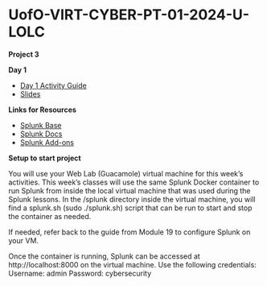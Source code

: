 # UofO-VIRT-CYBER-PT-01-2024-U-LOLC


**__Project 3__**

**Day 1**

- [Day 1 Activity Guide](https://docs.google.com/document/d/1WBQ9jpDE-TOsHpXd97iBAkfCDStKAAjtIAr6Y7oyp_4/edit)
- [Slides](https://docs.google.com/presentation/d/16mzffkiXlarZolOymcsPNRL4k1ZH-LtJwgZQtR5l2zE/edit#slide=id.g2bbf477c9db_1_2435)

**Links for Resources**

- [Splunk Base](https://splunkbase.splunk.com/)    
- [Splunk Docs](https://docs.splunk.com/Documentation)
- [Splunk Add-ons](https://docs.splunk.com/Documentation/AddOns/released/Overview/AboutSplunkAdd-ons)

**Setup to start project**

You will use your Web Lab (Guacamole) virtual machine for this week’s activities.
This week’s classes will use the same Splunk Docker container to run Splunk from inside the local virtual machine that was used during the Splunk lessons. In the /splunk directory inside the virtual machine, you will find a splunk.sh (sudo ./splunk.sh) script that can be run to start and stop the container as needed.

If needed, refer back to the guide from Module 19 to configure Splunk on your VM.

Once the container is running, Splunk can be accessed at http://localhost:8000 on the virtual machine.
Use the following credentials:
Username: admin
Password: cybersecurity